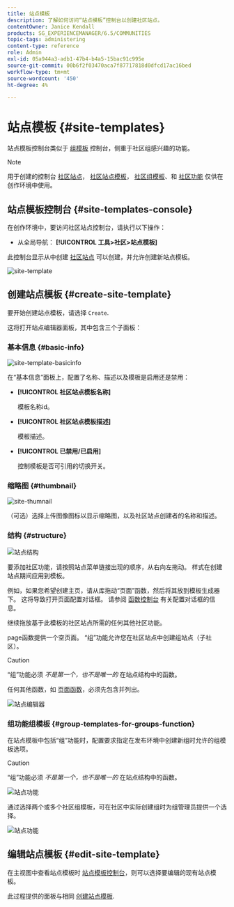 ```yaml
---
title: 站点模板
description: 了解如何访问“站点模板”控制台以创建社区站点。
contentOwner: Janice Kendall
products: SG_EXPERIENCEMANAGER/6.5/COMMUNITIES
topic-tags: administering
content-type: reference
role: Admin
exl-id: 05a944a3-adb1-47b4-b4a5-15bac91c995e
source-git-commit: 00b6f2f03470aca7f87717818d0dfcd17ac16bed
workflow-type: tm+mt
source-wordcount: '450'
ht-degree: 4%

---
```


# 站点模板 {#site-templates}

站点模板控制台类似于 [组模板](tools-groups.md) 控制台，侧重于社区组感兴趣的功能。

>[!NOTE]
>
>用于创建的控制台 [社区站点](sites-console.md)， [社区站点模板](sites.md)， [社区组模板](tools-groups.md)、和 [社区功能](functions.md) 仅供在创作环境中使用。

## 站点模板控制台 {#site-templates-console}

在创作环境中，要访问社区站点控制台，请执行以下操作：

* 从全局导航： **[!UICONTROL 工具>社区>站点模板]**

此控制台显示从中创建 [社区站点](sites-console.md) 可以创建，并允许创建新站点模板。

![site-template](assets/site-template.png)

## 创建站点模板 {#create-site-template}

要开始创建站点模板，请选择 `Create`.

这将打开站点编辑器面板，其中包含三个子面板：

### 基本信息 {#basic-info}

![site-template-basicinfo](assets/site-template-basicinfo.png)

在“基本信息”面板上，配置了名称、描述以及模板是启用还是禁用：

* **[!UICONTROL 社区站点模板名称]**

  模板名称id。

* **[!UICONTROL 社区站点模板描述]**

  模板描述。

* **[!UICONTROL 已禁用/已启用]**

  控制模板是否可引用的切换开关。

### 缩略图 {#thumbnail}

![site-thumnail](assets/site-thumbnail.png)

（可选）选择上传图像图标以显示缩略图，以及社区站点创建者的名称和描述。

### 结构 {#structure}

![站点结构](assets/site-structure.png)

要添加社区功能，请按照站点菜单链接出现的顺序，从右向左拖动。 样式在创建站点期间应用到模板。

例如，如果您希望创建主页，请从库拖动“页面”函数，然后将其放到模板生成器下。 这将导致打开页面配置对话框。 请参阅 [函数控制台](functions.md) 有关配置对话框的信息。

继续拖放基于此模板的社区站点所需的任何其他社区功能。

page函数提供一个空页面。 “组”功能允许您在社区站点中创建组站点（子社区）。

>[!CAUTION]
>
>“组”功能必须 *不是第一个，也不是唯一的* 在站点结构中的函数。
>
>任何其他函数，如 [页面函数](functions.md#page-function)，必须先包含并列出。

![站点编辑器](assets/site-editor.png)

### 组功能组模板 {#group-templates-for-groups-function}

在站点模板中包括“组”功能时，配置要求指定在发布环境中创建新组时允许的组模板选项。

>[!CAUTION]
>
>“组”功能必须 *不是第一个，也不是唯一的* 在站点结构中的函数。

![站点功能](assets/site-functions.png)

通过选择两个或多个社区组模板，可在社区中实际创建组时为组管理员提供一个选择。

![站点功能](assets/site-functions1.png)

## 编辑站点模板 {#edit-site-template}

在主视图中查看站点模板时 [站点模板控制台](#site-templates-console)，则可以选择要编辑的现有站点模板。

此过程提供的面板与相同 [创建站点模板](#create-site-template).
